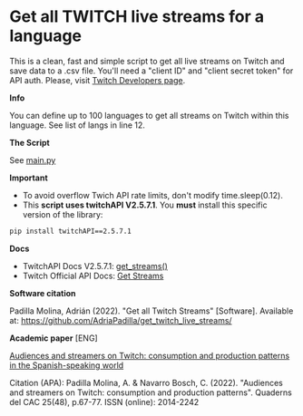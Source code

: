 # Get all TWITCH live streams for a language
This is a clean, fast and simple script to get all live streams on Twitch and save data to a .csv file. You'll need a "client ID" and "client secret token" for API auth. Please, visit [Twitch Developers page](https://dev.twitch.tv/). 

**Info**

You can define up to 100 languages to get all streams on Twitch within this language. See list of langs in line 12.

**The Script**

See [main.py](https://github.com/AdriaPadilla/get_twitch_live_streams/blob/main/main.py)

**Important**
- To avoid overflow Twich API rate limits, don't modify time.sleep(0.12). 
- This **script uses twitchAPI V2.5.7.1**. You **must** install this specific version of the library:
```bash
pip install twitchAPI==2.5.7.1
```

**Docs**
- TwitchAPI Docs V2.5.7.1: [get_streams()](https://pytwitchapi.readthedocs.io/en/v2.5.7/modules/twitchAPI.twitch.html#twitchAPI.twitch.Twitch.get_streams)
- Twitch Official API Docs: [Get Streams](https://dev.twitch.tv/docs/api/reference/#get-streams)

**Software citation**

Padilla Molina, Adrián (2022). "Get all Twitch Streams" [Software]. Available at: https://github.com/AdriaPadilla/get_twitch_live_streams/


**Academic paper** [ENG]

[Audiences and streamers on Twitch: consumption and production patterns in the Spanish-speaking world](https://www.cac.cat/sites/default/files/2022-11/Q48_Padilla_Navarro_EN.pdf)

Citation (APA): Padilla Molina, A. & Navarro Bosch, C. (2022). "Audiences and streamers on Twitch: consumption and production patterns". Quaderns del CAC 25(48), p.67-77. ISSN (online): 2014-2242
